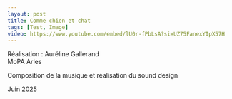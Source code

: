 ```yaml
---
layout: post
title: Comme chien et chat
tags: [Test, Image]
video: https://www.youtube.com/embed/lU0r-fPbLsA?si=UZ75FanexYIpX57H
---
```


Réalisation : Auréline Gallerand  
MoPA Arles  

Composition de la musique et réalisation du sound design

Juin 2025
